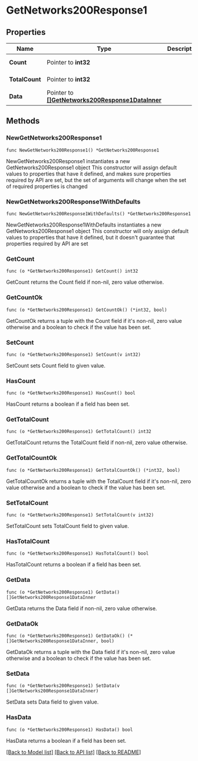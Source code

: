 # GetNetworks200Response1

## Properties

Name | Type | Description | Notes
------------ | ------------- | ------------- | -------------
**Count** | Pointer to **int32** |  | [optional] [readonly] 
**TotalCount** | Pointer to **int32** |  | [optional] [readonly] 
**Data** | Pointer to [**[]GetNetworks200Response1DataInner**](GetNetworks200Response1DataInner.md) |  | [optional] [readonly] 

## Methods

### NewGetNetworks200Response1

`func NewGetNetworks200Response1() *GetNetworks200Response1`

NewGetNetworks200Response1 instantiates a new GetNetworks200Response1 object
This constructor will assign default values to properties that have it defined,
and makes sure properties required by API are set, but the set of arguments
will change when the set of required properties is changed

### NewGetNetworks200Response1WithDefaults

`func NewGetNetworks200Response1WithDefaults() *GetNetworks200Response1`

NewGetNetworks200Response1WithDefaults instantiates a new GetNetworks200Response1 object
This constructor will only assign default values to properties that have it defined,
but it doesn't guarantee that properties required by API are set

### GetCount

`func (o *GetNetworks200Response1) GetCount() int32`

GetCount returns the Count field if non-nil, zero value otherwise.

### GetCountOk

`func (o *GetNetworks200Response1) GetCountOk() (*int32, bool)`

GetCountOk returns a tuple with the Count field if it's non-nil, zero value otherwise
and a boolean to check if the value has been set.

### SetCount

`func (o *GetNetworks200Response1) SetCount(v int32)`

SetCount sets Count field to given value.

### HasCount

`func (o *GetNetworks200Response1) HasCount() bool`

HasCount returns a boolean if a field has been set.

### GetTotalCount

`func (o *GetNetworks200Response1) GetTotalCount() int32`

GetTotalCount returns the TotalCount field if non-nil, zero value otherwise.

### GetTotalCountOk

`func (o *GetNetworks200Response1) GetTotalCountOk() (*int32, bool)`

GetTotalCountOk returns a tuple with the TotalCount field if it's non-nil, zero value otherwise
and a boolean to check if the value has been set.

### SetTotalCount

`func (o *GetNetworks200Response1) SetTotalCount(v int32)`

SetTotalCount sets TotalCount field to given value.

### HasTotalCount

`func (o *GetNetworks200Response1) HasTotalCount() bool`

HasTotalCount returns a boolean if a field has been set.

### GetData

`func (o *GetNetworks200Response1) GetData() []GetNetworks200Response1DataInner`

GetData returns the Data field if non-nil, zero value otherwise.

### GetDataOk

`func (o *GetNetworks200Response1) GetDataOk() (*[]GetNetworks200Response1DataInner, bool)`

GetDataOk returns a tuple with the Data field if it's non-nil, zero value otherwise
and a boolean to check if the value has been set.

### SetData

`func (o *GetNetworks200Response1) SetData(v []GetNetworks200Response1DataInner)`

SetData sets Data field to given value.

### HasData

`func (o *GetNetworks200Response1) HasData() bool`

HasData returns a boolean if a field has been set.


[[Back to Model list]](../README.md#documentation-for-models) [[Back to API list]](../README.md#documentation-for-api-endpoints) [[Back to README]](../README.md)


